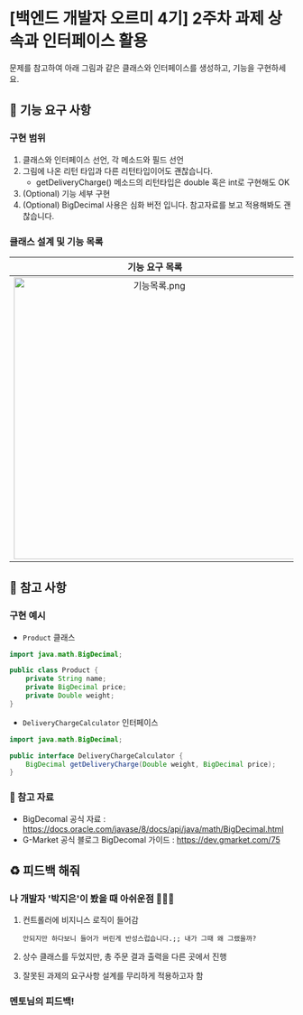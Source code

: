 # [백엔드 개발자 오르미 4기] 2주차 과제 상속과 인터페이스 활용 
문제를 참고하여 아래 그림과 같은 클래스와 인터페이스를 생성하고, 기능을 구현하세요.

## 🚀 기능 요구 사항 

### 구현 범위 
1. 클래스와 인터페이스 선언, 각 메소드와 필드 선언
2. 그림에 나온 리턴 타입과 다른 리턴타입이어도 괜찮습니다. 
    - getDeliveryCharge() 메소드의 리턴타입은 double 혹은 int로 구현해도 OK
3. (Optional) 기능 세부 구현 
4. (Optional) BigDecimal 사용은 심화 버전 입니다. 참고자료를 보고 적용해봐도 괜찮습니다.

### 클래스 설계 및 기능 목록 

|기능 요구 목록|클래스 다이어그램|
|:---:|:---:|
|<img width="500" alt="기능목록.png" src="https://github.com/www-author/java-ecommerce-service/assets/148677085/4ca07420-87af-4aa3-aa3c-d8a9a6fce60c">|<img width="400" alt="클래스다이어그램.png" src="https://github.com/www-author/java-ecommerce-service/assets/148677085/8e13cb29-ca23-4d2e-b8df-b564f4ba94d8">|

## 🌱 참고 사항 

### 구현 예시 
- `Product` 클래스

```java
import java.math.BigDecimal;

public class Product {
    private String name;
    private BigDecimal price;
    private Double weight;
}
```

- `DeliveryChargeCalculator` 인터페이스

```java
import java.math.BigDecimal;

public interface DeliveryChargeCalculator {
    BigDecimal getDeliveryCharge(Double weight, BigDecimal price);
}
```
### 🔗 참고 자료 
* BigDecomal 공식 자료 : https://docs.oracle.com/javase/8/docs/api/java/math/BigDecimal.html
* G-Market 공식 블로그 BigDecomal 가이드 : https://dev.gmarket.com/75

## ♻️ 피드백 해줘 
### 나 개발자 '박지은'이 봤을 때 아쉬운점 👩🏻‍💻 
1. 컨트롤러에 비지니스 로직이 들어감

     ```안되지만 하다보니 들어가 버린게 반성스럽습니다.;; 내가 그때 왜 그랬을까? ```

2. 상수 클래스를 두었지만, 총 주문 결과 출력을 다른 곳에서 진행


3. 잘못된 과제의 요구사항 설계를 무리하게 적용하고자 함

### 멘토님의 피드백! 


